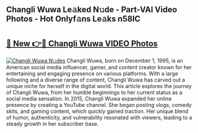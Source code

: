 ## Changli Wuwa Le𝚊ked N𝚞de - Part-VAl Video Photos - Hot Onlyf𝚊ns Le𝚊ks n58IC

# <h2><a href="http://ac2255.deff.icu/?id=Changli+Wuwa">🔗 New 👉🔴 Changli Wuwa VIDEO Photos</a></h2>

[![Changli Wuwa N𝚞des](https://i.imgur.com/rIISA9y.gif)](http://ac2255.deff.icu/?id=Changli+Wuwa)
Changli Wuwa, born on December 1, 1995, is an American social media influencer, gamer, and content creator known for her entertaining and engaging presence on various platforms. With a large following and a diverse range of content, Changli Wuwa has carved out a unique niche for herself in the digital world. This article explores the journey of Changli Wuwa, from her humble beginnings to her current status as a social media sensation. In 2015, Changli Wuwa expanded her online presence by creating a YouTube channel. She began posting vlogs, comedy skits, and gaming content, which quickly gained traction. Her unique blend of humor, authenticity, and vulnerability resonated with viewers, leading to a steady growth in her subscriber base.
